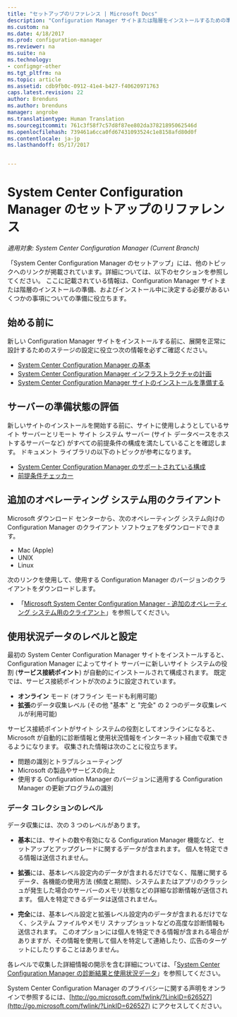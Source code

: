 ```yaml
---
title: "セットアップのリファレンス | Microsoft Docs"
description: "Configuration Manager サイトまたは階層をインストールするための準備をするには、このリファレンスを参照してください。"
ms.custom: na
ms.date: 4/18/2017
ms.prod: configuration-manager
ms.reviewer: na
ms.suite: na
ms.technology:
- configmgr-other
ms.tgt_pltfrm: na
ms.topic: article
ms.assetid: cdb9fb0c-0912-41e4-b427-f40620971763
caps.latest.revision: 22
author: Brenduns
ms.author: brenduns
manager: angrobe
ms.translationtype: Human Translation
ms.sourcegitcommit: 761c3f58f7c57d8f87ee802da37821895062546d
ms.openlocfilehash: 739461a6cca0fd67431093524c1e8158afd80d0f
ms.contentlocale: ja-jp
ms.lasthandoff: 05/17/2017


---
```

# <a name="reference-for-system-center-configuration-manager-setup"></a>System Center Configuration Manager のセットアップのリファレンス

*適用対象: System Center Configuration Manager (Current Branch)*

「System Center Configuration Manager のセットアップ」には、他のトピックへのリンクが掲載されています。詳細については、以下のセクションを参照してください。 ここに記載されている情報は、Configuration Manager サイトまたは階層のインストールの準備、およびインストール中に決定する必要があるいくつかの事項についての準備に役立ちます。  


##  <a name="bkmk_start"></a> 始める前に  
新しい Configuration Manager サイトをインストールする前に、展開を正常に設計するためのステージの設定に役立つ次の情報を必ずご確認ください。  

-   [System Center Configuration Manager の基本](../../../../core/understand/fundamentals.md)  
-   [System Center Configuration Manager インフラストラクチャの計画](../../../plan-design/network/configure-firewalls-ports-domains.md)  
-   [System Center Configuration Manager サイトのインストールを準備する](prepare-to-install-sites.md)  

##  <a name="bkmk_assess"></a> サーバーの準備状態の評価  
新しいサイトのインストールを開始する前に、サイトに使用しようとしているサイト サーバーとリモート サイト システム サーバー (サイト データベースをホストするサーバーなど) がすべての前提条件の構成を満たしていることを確認します。 ドキュメント ライブラリの以下のトピックが参考になります。  

-   [System Center Configuration Manager のサポートされている構成](../../../../core/plan-design/configs/supported-configurations.md)  
-   [前提条件チェッカー](prerequisite-checker.md)  

##  <a name="bkmk_Addclients"></a> 追加のオペレーティング システム用のクライアント  
Microsoft ダウンロード センターから、次のオペレーティング システム向けの Configuration Manager のクライアント ソフトウェアをダウンロードできます。  

-   Mac (Apple)  
-   UNIX  
-   Linux  

次のリンクを使用して、使用する Configuration Manager のバージョンのクライアントをダウンロードします。  

-   「[Microsoft System Center Configuration Manager - 追加のオペレーティング システム用のクライアント](http://www.microsoft.com/download/details.aspx?id=47719)」を参照してください。  

##  <a name="bkmk_usage"></a> 使用状況データのレベルと設定  
最初の System Center Configuration Manager サイトをインストールすると、Configuration Manager によってサイト サーバーに新しいサイト システムの役割 (**サービス接続ポイント**) が自動的にインストールされて構成されます。 既定では、サービス接続ポイントが次のように設定されています。  

-   **オンライン** モード (オフライン モードも利用可能)  
-   **拡張**のデータ収集レベル (その他 "基本" と "完全" の 2 つのデータ収集レベルが利用可能)  

サービス接続ポイントがサイト システムの役割としてオンラインになると、Microsoft が自動的に診断情報と使用状況情報をインターネット経由で収集できるようになります。 収集された情報は次のことに役立ちます。  

-   問題の識別とトラブルシューティング  
-   Microsoft の製品やサービスの向上  
-   使用する Configuration Manager のバージョンに適用する Configuration Manager の更新プログラムの識別  

### <a name="levels-of-data-collection"></a>データ コレクションのレベル  
データ収集には、次の 3 つのレベルがあります。

-   **基本**には、サイトの数や有効になる Configuration Manager 機能など、セットアップとアップグレードに関するデータが含まれます。 個人を特定できる情報は送信されません。  

-   **拡張**には、基本レベル設定内のデータが含まれるだけでなく、階層に関するデータ、各機能の使用方法 (頻度と期間)、システムまたはアプリのクラッシュが発生した場合のサーバーのメモリ状態などの詳細な診断情報が送信されます。 個人を特定できるデータは送信されません。  

-   **完全**には、基本レベル設定と拡張レベル設定内のデータが含まれるだけでなく、システム ファイルやメモリ スナップショットなどの高度な診断情報も送信されます。 このオプションには個人を特定できる情報が含まれる場合がありますが、その情報を使用して個人を特定して連絡したり、広告のターゲットにしたりすることはありません。  

各レベルで収集した詳細情報の開示を含む詳細については、「[System Center Configuration Manager の診断結果と使用状況データ](../../../../core/plan-design/diagnostics/diagnostics-and-usage-data.md)」を参照してください。  

System Center Configuration Manager のプライバシーに関する声明をオンラインで参照するには、[http://go.microsoft.com/fwlink/?LinkID=626527](http://go.microsoft.com/fwlink/?LinkID=626527) にアクセスしてください。

